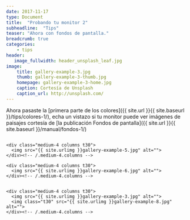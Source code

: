 ```yaml
---
date: 2017-11-17
type: Document
title:  "Probando tu monitor 2"
subheadline:  "Tips"
teaser: "Ahora con fondos de pantalla."
breadcrumb: true   
categories:
    - tips
header:
   image_fullwidth: header_unsplash_leaf.jpg
image:
    title: gallery-example-3.jpg
    thumb: gallery-example-3-thumb.jpg
    homepage: gallery-example-3-home.jpg
    caption: Cortesía de Unsplash
    caption_url: http://unsplash.com/
---
```

Ahora pasaste la [primera parte de los colores]({{ site.url }}{{ site.baseurl }}/tips/colores-1/), echa un vistazo si tu monitor puede ver imágenes de paisajes cortesía de [la publicación Fondos de pantalla]({{ site.url }}{{ site.baseurl }}/manual/fondos-1/)


<!--more-->

<div class="row">
    <div class="medium-4 columns t30">
    <img src="{{ site.urlimg }}gallery-example-4.jpg" alt="">
    </div><!-- /.medium-4.columns -->

    <div class="medium-4 columns t30">
      <img src="{{ site.urlimg }}gallery-example-5.jpg" alt="">
    </div><!-- /.medium-4.columns -->

    <div class="medium-4 columns t30">
      <img src="{{ site.urlimg }}gallery-example-6.jpg" alt="">
    </div><!-- /.medium-4.columns -->

</div><!-- /.row -->


<div class="row">
    <div class="medium-8 columns t30">
    <img src="{{ site.urlimg }}gallery-example-7.jpg" alt="">
    </div><!-- /.medium-8.columns -->

    <div class="medium-4 columns t30">
      <img src="{{ site.urlimg }}gallery-example-3.jpg" alt="">
      <img class="t30" src="{{ site.urlimg }}gallery-example-8.jpg" alt="">
    </div><!-- /.medium-4.columns -->

</div><!-- /.row -->
